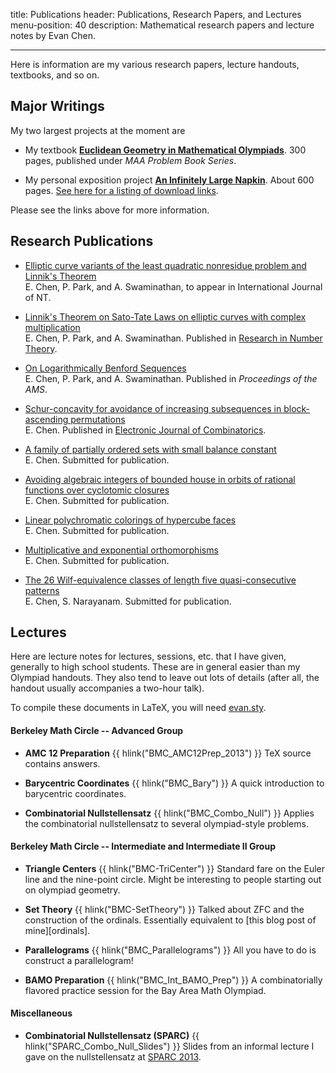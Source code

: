 title: Publications
header: Publications, Research Papers, and Lectures
menu-position: 40
description: Mathematical research papers and lecture notes by Evan Chen.


---

Here is information are my various research papers,
lecture handouts, textbooks, and so on.

## Major Writings
My two largest projects at the moment are

* My textbook [**Euclidean Geometry in Mathematical Olympiads**](geombook.html).
  300 pages, published under *MAA Problem Book Series*.

* My personal exposition project [**An Infinitely Large Napkin**](napkin.html).
  About 600 pages. [See here for a listing of download links][wpnapkin].


Please see the links above for more information.

## Research Publications

* [Elliptic curve variants of the least quadratic nonresidue problem and Linnik's Theorem][arxiv-grh] <br>
  E. Chen, P. Park, and A. Swaminathan, to appear in International Journal of NT.

* [Linnik's Theorem on Sato-Tate Laws on elliptic curves with complex multiplication][arxiv-linnik] <br>
  E. Chen, P. Park, and A. Swaminathan.
  Published in [Research in Number Theory][rnut-link].

* [On Logarithmically Benford Sequences][arxiv-benford] <br>
  E. Chen, P. Park, and A. Swaminathan. Published in *Proceedings of the AMS*.

* [Schur-concavity for avoidance of increasing subsequences in block-ascending permutations][arxiv-schur] <br>
  E. Chen. Published in [Electronic Journal of Combinatorics][ejc-link].

* [A family of partially ordered sets with small balance constant][arxiv-poset] <br>
  E. Chen. Submitted for publication.

* [Avoiding algebraic integers of bounded house in orbits of rational functions over cyclotomic closures][arxiv-house] <br>
  E. Chen. Submitted for publication.

* [Linear polychromatic colorings of hypercube faces][arxiv-hypercube] <br>
  E. Chen. Submitted for publication.

* [Multiplicative and exponential orthomorphisms][arxiv-orthomorphism] <br>
  E. Chen. Submitted for publication.

* [The 26 Wilf-equivalence classes of length five quasi-consecutive patterns][arxiv-wilf] <br>
  E. Chen, S. Narayanam. Submitted for publication.

## Lectures
Here are lecture notes for lectures, sessions, etc. that I have given, generally to high school students.
These are in general easier than my Olympiad handouts.
They also tend to leave out lots of details (after all, the handout usually accompanies a two-hour talk).

To compile these documents in LaTeX, you will need [evan.sty][evan.sty].

#### Berkeley Math Circle -- Advanced Group
* <b>AMC 12 Preparation</b> {{ hlink("BMC_AMC12Prep_2013") }}
  TeX source contains answers.

* <b>Barycentric Coordinates</b> {{ hlink("BMC_Bary") }}
  A quick introduction to barycentric coordinates.

* <b>Combinatorial Nullstellensatz</b> {{ hlink("BMC_Combo_Null") }}
  Applies the combinatorial nullstellensatz to several olympiad-style problems.

#### Berkeley Math Circle -- Intermediate and Intermediate II Group
* <b>Triangle Centers</b> {{ hlink("BMC-TriCenter") }}
  Standard fare on the Euler line and the nine-point circle.
  Might be interesting to people starting out on olympiad geometry.

* <b>Set Theory</b> {{ hlink("BMC-SetTheory") }}
  Talked about ZFC and the construction of the ordinals.
  Essentially equivalent to [this blog post of mine][ordinals].

* <b>Parallelograms</b> {{ hlink("BMC_Parallelograms") }}
  All you have to do is construct a parallelogram!

* <b>BAMO Preparation</b> {{ hlink("BMC_Int_BAMO_Prep") }}
  A combinatorially flavored practice session for the Bay Area Math Olympiad.

#### Miscellaneous
* <b>Combinatorial Nullstellensatz (SPARC)</b> {{ hlink("SPARC_Combo_Null_Slides") }}
  Slides from an informal lecture I gave on the nullstellensatz at [SPARC 2013][sparc].


[ordinal]: https://usamo.wordpress.com/2014/11/18/set-theory-part-2-constructing-the-ordinals/
[sparc]: http://www.sparc-camp.org
[evan.sty]: https://github.com/vEnhance/dotfiles/blob/master/texmf/tex/latex/evan/evan.sty
[ebook]: http://www.maa.org/ebooks/EGMO
[wpnapkin]: https://usamo.wordpress.com/napkin/

[arxiv-linnik]: http://arxiv.org/abs/1506.09170
[arxiv-benford]: http://arxiv.org/abs/1507.02629
[arxiv-grh]: http://arxiv.org/abs/1507.07122
[arxiv-house]: http://arxiv.org/abs/1608.04146
[arxiv-hypercube]: http://arxiv.org/abs/1609.01247
[arxiv-wilf]: https://arxiv.org/abs/1609.04626
[arxiv-schur]: https://arxiv.org/abs/1708.01350
[arxiv-orthomorphism]: https://arxiv.org/abs/1710.02734
[arxiv-poset]: https://arxiv.org/abs/1709.05753

[rnut-link]: http://link.springer.com/article/10.1007/s40993-015-0028-0
[ejc-link]: http://www.combinatorics.org/ojs/index.php/eljc/article/view/v24i4p4
